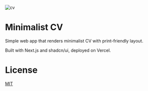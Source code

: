 ![cv](https://github.com/marcosvhd1/cv/public/cv.png)

# Minimalist CV

Simple web app that renders minimalist CV with print-friendly layout.

Built with Next.js and shadcn/ui, deployed on Vercel.

# License

[MIT](https://choosealicense.com/licenses/mit/)
